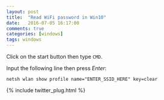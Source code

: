 ```yaml
---
layout: post
title:  "Read WiFi password in Win10"
date:   2016-07-05 16:17:00
comments: true
categories: [windows]
tags: windows
---
```


Click on the start button then type `CMD`.

Input the following line then press *Enter*:
```
netsh wlan show profile name="ENTER_SSID_HERE" key=clear
```

{% include twitter_plug.html %}

